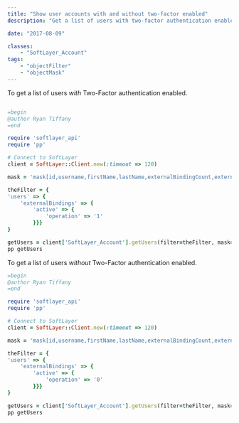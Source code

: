```yaml
---
title: "Show user accounts with and without two-factor enabled"
description: "Get a list of users with two-factor authentication enabled/disabled. "

date: "2017-08-09"

classes: 
    - "SoftLayer_Account"
tags:
    - "objectFilter"
    - "objectMask"
---
```



To get a list of users *with* Two-Factor authentication enabled.

```ruby 

=begin
@author Ryan Tiffany
=end

require 'softlayer_api' 
require 'pp' 

# Connect to SoftLayer
client = SoftLayer::Client.new(:timeout => 120)

mask = 'mask[id,username,firstName,lastName,externalBindingCount,externalBindings]'

theFilter = {
'users' => {
	'externalBindings' => {
		'active' => {
			'operation' => '1'
		}}}
}

getUsers = client['SoftLayer_Account'].getUsers(filter=theFilter, mask=mask)
pp getUsers
```


To get a list of users *without* Two-Factor authentication enabled.

```ruby 
=begin
@author Ryan Tiffany
=end

require 'softlayer_api' 
require 'pp' 

# Connect to SoftLayer
client = SoftLayer::Client.new(:timeout => 120)

mask = 'mask[id,username,firstName,lastName,externalBindingCount,externalBindings]'

theFilter = {
'users' => {
	'externalBindings' => {
		'active' => {
			'operation' => '0'
		}}}
}

getUsers = client['SoftLayer_Account'].getUsers(filter=theFilter, mask=mask)
pp getUsers
```